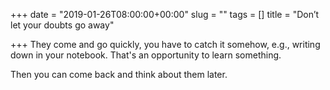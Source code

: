 +++
date = "2019-01-26T08:00:00+00:00"
slug = ""
tags = []
title = "Don’t let your doubts go away"

+++
They come and go quickly, you have to catch it somehow, e.g., writing down in your notebook. That's an opportunity to learn something.

Then you can come back and think about them later.